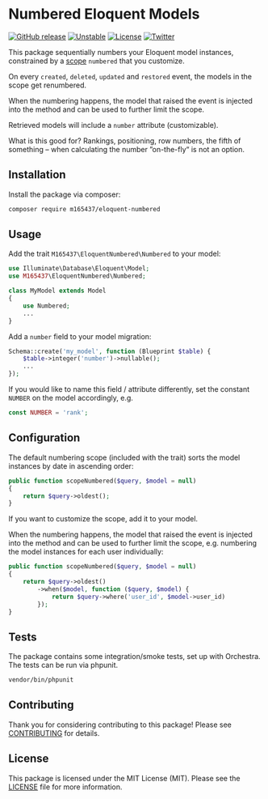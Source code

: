 # Numbered Eloquent Models

[![GitHub release](https://img.shields.io/github/release/M165437/eloquent-numbered.svg)](https://github.com/M165437/eloquent-numbered/releases/latest)
[![Unstable](https://img.shields.io/badge/unstable-master-orange.svg)](https://github.com/M165437/eloquent-numbered/tree/master)
[![License](https://img.shields.io/badge/license-MIT-green.svg?style=flat&colorB=458979)](https://github.com/M165437/eloquent-numbered/blob/master/LICENSE.md)
[![Twitter](https://img.shields.io/badge/twitter-@M165437-blue.svg?style=flat&colorB=00aced)](http://twitter.com/M165437)

This package sequentially numbers your Eloquent model instances, constrained by a [scope](https://laravel.com/docs/master/eloquent#local-scopes) `numbered` that you customize.

On every `created`, `deleted`, `updated` and `restored` event, the models in the scope get renumbered.

When the numbering happens, the model that raised the event is injected into the method and can be used to further limit the scope.

Retrieved models will include a `number` attribute (customizable).

What is this good for? Rankings, positioning, row numbers, the fifth of something – when calculating the number ”on-the-fly“ is not an option.

## Installation

Install the package via composer:

```bash
composer require m165437/eloquent-numbered
```

## Usage

Add the trait `M165437\EloquentNumbered\Numbered` to your model:

```php
use Illuminate\Database\Eloquent\Model;
use M165437\EloquentNumbered\Numbered;

class MyModel extends Model
{
    use Numbered;
    ...
}
```

Add a `number` field to your model migration:

```php
Schema::create('my_model', function (Blueprint $table) {
    $table->integer('number')->nullable();
    ...
});
```

If you would like to name this field / attribute differently, set the constant `NUMBER` on the model accordingly, e.g.

```php
const NUMBER = 'rank';
```

## Configuration

The default numbering scope (included with the trait) sorts the model instances by date in ascending order:

```php
public function scopeNumbered($query, $model = null)
{
    return $query->oldest();
}
```

If you want to customize the scope, add it to your model.

When the numbering happens, the model that raised the event is injected into the method and can be used to further limit the scope, e.g. numbering the model instances for each user individually:

```php
public function scopeNumbered($query, $model = null)
{
    return $query->oldest()
        ->when($model, function ($query, $model) {
            return $query->where('user_id', $model->user_id)
        });
}
```

## Tests

The package contains some integration/smoke tests, set up with Orchestra. The tests can be run via phpunit.

```bash
vendor/bin/phpunit
```

## Contributing

Thank you for considering contributing to this package! Please see [CONTRIBUTING](CONTRIBUTING.md) for details.

## License

This package is licensed under the MIT License (MIT). Please see the [LICENSE](LICENSE.md) file for more information.
